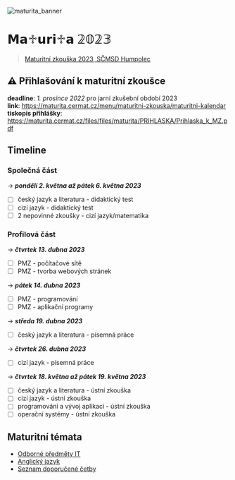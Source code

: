![maturita_banner](https://user-images.githubusercontent.com/95103224/196136666-3caa8fd6-96b7-4068-bd01-f8fd9169b424.gif)
# 𝗠𝗮♱𝘂𝗿𝗶♱𝗮 𝟚𝟘𝟚𝟛

> [Maturitní zkouška 2023, SČMSD Humpolec](https://www.stredniskola.com/index.php/maturitni-zkouska/)

## :warning: Přihlašování k maturitní zkoušce
**deadline**: *1. prosince 2022* pro jarní zkušební období 2023   
**link**: https://maturita.cermat.cz/menu/maturitni-zkouska/maturitni-kalendar   
**tiskopis přihlášky**: https://maturita.cermat.cz/files/files/maturita/PRIHLASKA/Prihlaska_k_MZ.pdf

## Timeline

### Společná část

&rarr; ***pondělí 2. května až pátek 6. května 2023***
- [ ] český jazyk a literatura - didaktický test
- [ ] cizí jazyk - didaktický test
- [ ] 2 nepovinné zkoušky - cizí jazyk/matematika
 
### Profilová část

&rarr; ***čtvrtek 13. dubna 2023***
- [ ] PMZ - počítačové sítě
- [ ] PMZ - tvorba webových stránek

&rarr; ***pátek 14. dubna 2023***
- [ ] PMZ - programování
- [ ] PMZ - aplikační programy

&rarr; ***středa 19. dubna 2023***
- [ ] český jazyk a literatura - písemná práce

&rarr; ***čtvrtek 26. dubna 2023***
- [ ] cizí jazyk - písemná práce

&rarr; ***čtvrtek 18. května až pátek 19. května 2023***
- [ ] český jazyk a literatura - ústní zkouška
- [ ] cizí jazyk - ústní zkouška
- [ ] programování a vývoj aplikací - ústní zkouška
- [ ] operační systémy - ústní zkouška

## Maturitní témata
* [Odborné předměty IT](https://www.stredniskola.com/wp-content/uploads/2021/10/MZ-okruhy-IT.pdf)
* [Anglický jazyk](https://www.stredniskola.com/wp-content/uploads/2022/09/AJ_Maturitni-okruhy-2022_2023.pdf)
* [Seznam doporučené četby](https://www.stredniskola.com/wp-content/uploads/2022/09/Seznam-doporucene-cetby-k-maturitni-zkousce-pro-skolni-rok-2022-2023.pdf)
